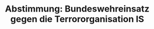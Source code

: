---
abstimmung:
  abstimmung: 2
  bundestagssitzung: 4
  datum: 12. Dezember 2017
  legislaturperiode: 19
categories:
- Todo
data:
- title: Abstimmungsergebnis 20171212_2-data.pdf
  url: /res/2021-btw/abstimmungsergebnisse/20171212_2-data.pdf
- title: Abstimmungsergebnis 20171212_2_xls-data.xls
  url: /res/2021-btw/abstimmungsergebnisse/20171212_2_xls-data.xls
- title: Abstimmungsergebnis 20171212_2_xls-datacsv
  url: /res/2021-btw/abstimmungsergebnisse/csv/20171212_2_xls-datacsv
ergebnis:
  AfD:
    enthaltung: 0
    gesamt: 92
    ja: 0
    nein: 89
    nichtabgegeben: 3
    ungueltig: 0
  Bündnis 90/Die Grünen:
    enthaltung: 7
    gesamt: 67
    ja: 1
    nein: 58
    nichtabgegeben: 1
    ungueltig: 0
  Die Linke:
    enthaltung: 0
    gesamt: 69
    ja: 0
    nein: 63
    nichtabgegeben: 6
    ungueltig: 0
  FDP:
    enthaltung: 0
    gesamt: 80
    ja: 76
    nein: 0
    nichtabgegeben: 4
    ungueltig: 0
  cdu/csu:
    enthaltung: 1
    gesamt: 246
    ja: 235
    nein: 0
    nichtabgegeben: 10
    ungueltig: 0
  file: 20171212_2_xls-data.xls
  fraktionslos:
    enthaltung: 0
    gesamt: 2
    ja: 0
    nein: 1
    nichtabgegeben: 1
    ungueltig: 0
  spd:
    enthaltung: 2
    gesamt: 153
    ja: 124
    nein: 15
    nichtabgegeben: 12
    ungueltig: 0
layout: abstimmung
links:
- title: Link zu bundestag.de
  url: https://www.bundestag.de/parlament/plenum/abstimmung/abstimmung?id=489
preview: 'Deutscher Bundestag


  4. Sitzung des Deutschen Bundestages

  am Dienstag, 12. Dezember 2017


  Endgültiges Ergebnis der Namentlichen Abstimmung Nr. 2


  Beschlussempfehlung des Hauptausschusses zu dem Antrag der Bundesregierung

  Fortsetzung der Beteiligung bewaffneter deutscher Streitkräfte zur Verhütung und

  Unterbindung terroristischer Handlungen durch die Terrororganisation IS auf Grundlage

  von Artikel 51 der Charta der Vereinten Nationen in Verbindung mit Artikel 42 Absatz
  7

  des Vertrages über die Europäische Union und den Resolutionen 2170 (2014), 2199
  (2015),

  2249 (2015) des Sicherheitsrates der Vereinten Nationen sowie des Beschlusses der
  Staatsund Regierungschefs vom Nato-Gipfel am 8./9. Juli 2016 und konkretisierenden

  Folgebeschlüssen des Nordatlantikrats

  - Drucksachen 19/23, 19/192 und 19/205 -'
tags:
- Todo
title: 'Abstimmung: Bundeswehreinsatz gegen die Terrororganisation IS'
---
